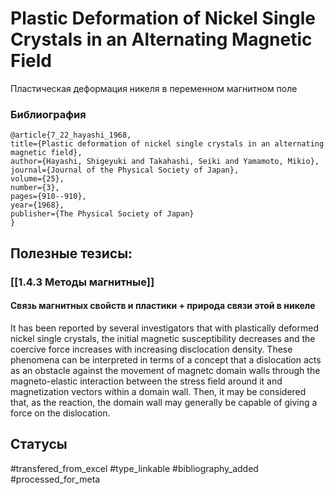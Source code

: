 # Plastic Deformation of Nickel Single Crystals in an Alternating Magnetic Field

Пластическая деформация никеля в переменном магнитном поле

### Библиография
```
@article{7_22_hayashi_1968,
title={Plastic deformation of nickel single crystals in an alternating magnetic field},
author={Hayashi, Shigeyuki and Takahashi, Seiki and Yamamoto, Mikio},
journal={Journal of the Physical Society of Japan},
volume={25},
number={3},
pages={910--910},
year={1968},
publisher={The Physical Society of Japan}
}
```

## Полезные тезисы:
### [[1.4.3 Методы магнитные]]
#### Связь магнитных свойств и пластики + природа связи этой в никеле
It has been reported by several investigators that with plastically deformed nickel single crystals, the initial magnetic susceptibility decreases and the coercive force increases with increasing disclocation density. These phenomena can be interpreted in terms of a concept that a dislocation acts as an obstacle against the movement of magnetc domain walls through the magneto-elastic interaction between the stress field around it and magnetization vectors within a domain wall. Then, it may be considered that, as the reaction, the domain wall may generally be capable of giving a force on the dislocation.

## Статусы
#transfered_from_excel 
#type_linkable 
#bibliography_added
#processed_for_meta
